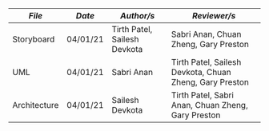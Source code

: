 | *File*        | *Date*   | *Author/s*                   | *Reviewer/s*                                            |
| ------------- | -------- | -----------------------------| --------------------------------------------------------|
| Storyboard    | 04/01/21 | Tirth Patel, Sailesh Devkota | Sabri Anan, Chuan Zheng, Gary Preston                   |
| UML           | 04/01/21 | Sabri Anan                   | Tirth Patel, Sailesh Devkota, Chuan Zheng, Gary Preston |
| Architecture  | 04/01/21 | Sailesh Devkota              | Tirth Patel, Sabri Anan, Chuan Zheng, Gary Preston      |
